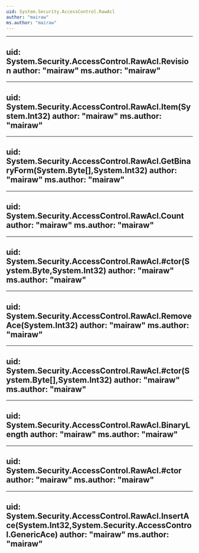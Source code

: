 ```yaml
---
uid: System.Security.AccessControl.RawAcl
author: "mairaw"
ms.author: "mairaw"
---
```


---
uid: System.Security.AccessControl.RawAcl.Revision
author: "mairaw"
ms.author: "mairaw"
---

---
uid: System.Security.AccessControl.RawAcl.Item(System.Int32)
author: "mairaw"
ms.author: "mairaw"
---

---
uid: System.Security.AccessControl.RawAcl.GetBinaryForm(System.Byte[],System.Int32)
author: "mairaw"
ms.author: "mairaw"
---

---
uid: System.Security.AccessControl.RawAcl.Count
author: "mairaw"
ms.author: "mairaw"
---

---
uid: System.Security.AccessControl.RawAcl.#ctor(System.Byte,System.Int32)
author: "mairaw"
ms.author: "mairaw"
---

---
uid: System.Security.AccessControl.RawAcl.RemoveAce(System.Int32)
author: "mairaw"
ms.author: "mairaw"
---

---
uid: System.Security.AccessControl.RawAcl.#ctor(System.Byte[],System.Int32)
author: "mairaw"
ms.author: "mairaw"
---

---
uid: System.Security.AccessControl.RawAcl.BinaryLength
author: "mairaw"
ms.author: "mairaw"
---

---
uid: System.Security.AccessControl.RawAcl.#ctor
author: "mairaw"
ms.author: "mairaw"
---

---
uid: System.Security.AccessControl.RawAcl.InsertAce(System.Int32,System.Security.AccessControl.GenericAce)
author: "mairaw"
ms.author: "mairaw"
---
